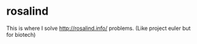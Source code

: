 # rosalind
This is where I solve http://rosalind.info/ problems. (Like project euler but for biotech)
